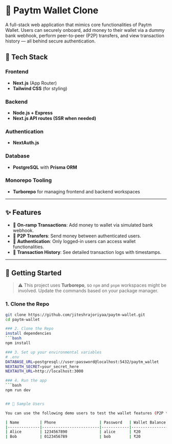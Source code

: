 # 💸 Paytm Wallet Clone

A full-stack web application that mimics core functionalities of Paytm Wallet. Users can securely onboard, add money to their wallet via a dummy bank webhook, perform peer-to-peer (P2P) transfers, and view transaction history — all behind secure authentication.

## 🔧 Tech Stack

### Frontend
- **Next.js** (App Router)
- **Tailwind CSS** (for styling)

### Backend
- **Node.js + Express**
- **Next.js API routes (SSR when needed)**

### Authentication
- **NextAuth.js**

### Database
- **PostgreSQL** with **Prisma ORM**

### Monorepo Tooling
- **Turborepo** for managing frontend and backend workspaces

---

## ✨ Features

- 🧾 **On-ramp Transactions**: Add money to wallet via simulated bank webhook.
- 🤝 **P2P Transfers**: Send money between authenticated users.
- 🔐 **Authentication**: Only logged-in users can access wallet functionalities.
- 📜 **Transaction History**: See detailed transaction logs with timestamps.

---

## 🚀 Getting Started

> ⚠️ This project uses **Turborepo**, so `npm` and `pnpm` workspaces might be involved. Update the commands based on your package manager.

### 1. Clone the Repo
```bash
git clone https://github.com/jiteshrajoriyaa/paytm-wallet.git
cd paytm-wallet

### 2. Clone the Repo
install dependencies
```bash
npm install

### 3. Set up your environmental variables
# .env
DATABASE_URL=postgresql://user:password@localhost:5432/paytm_wallet
NEXTAUTH_SECRET=your_secret_here
NEXTAUTH_URL=http://localhost:3000

### 4. Run the app
```bash
npm run dev


## 🧪 Sample Users

You can use the following demo users to test the wallet features (P2P transfers, transactions, etc.).

| Name         | Phone                   | Password   | Wallet Balance |
|--------------|-------------------------|------------|----------------|
| Alice        | 1234567890              | alice      | ₹20            |
| Bob          | 0123456789              | bob        | ₹20            |






